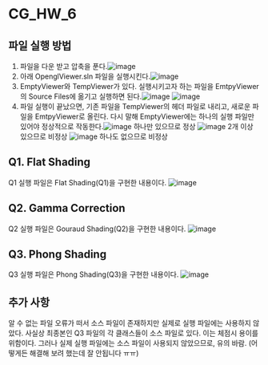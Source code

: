 # CG_HW_6

## 파일 실행 방법
1. 파일을 다운 받고 압축을 푼다.![image](https://github.com/user-attachments/assets/08a30313-8ccb-4b8b-8efa-78468e303465)
2. 아래 OpenglViewer.sln 파일을 실행시킨다.![image](https://github.com/user-attachments/assets/14177542-482a-48c5-8ffd-80966fb91222)
3. EmptyViewer와 TempViewer가 있다. 실행시키고자 하는 파일을 EmtpyViewer의 Source Files에 옮기고 실행하면 된다.![image](https://github.com/user-attachments/assets/4dace584-821c-4042-abdb-e720a04281b4)
![image](https://github.com/user-attachments/assets/60cccc3e-e3d8-44c2-abaa-6c2ee2d2cc53)
4. 파일 실행이 끝났으면, 기존 파일을 TempViewer의 헤더 파일로 내리고, 새로운 파일을 EmtpyViewer로 올린다. 다시 말해 EmptyViewer에는 하나의 실행 파일만 있어야 정상적으로 작동한다.![image](https://github.com/user-attachments/assets/6d3a658d-d8e9-4d5d-beca-b6d73019688e)
하나만 있으므로 정상
![image](https://github.com/user-attachments/assets/869ebdcf-b78b-4567-8788-61f62128953f)
2개 이상 있으므로 비정상
![image](https://github.com/user-attachments/assets/f7b8095e-8f6c-464f-b3ab-8f46e4dc736b)
하나도 없으므로 비정상

## Q1. Flat Shading
Q1 실행 파일은 Flat Shading(Q1)을 구현한 내용이다.
![image](https://github.com/user-attachments/assets/cee6ebec-1196-4dde-971d-1730c1c026c9)

## Q2. Gamma Correction
Q2 실행 파일은 Gouraud Shading(Q2)을 구현한 내용이다.
![image](https://github.com/user-attachments/assets/3f677dcc-dfa4-435b-bd47-b65dcc5d2891)

## Q3. Phong Shading
Q3 실행 파일은 Phong Shading(Q3)을 구현한 내용이다.
![image](https://github.com/user-attachments/assets/2eea10ed-4200-4473-9970-bb4e82d21fb6)



## 추가 사항
알 수 없는 파일 오류가 떠서 소스 파일이 존재하지만 실제로 실행 파일에는 사용하지 않았다.
사실상 최종본인 Q3 파일의 각 클래스들이 소스 파일로 있다. 이는 체점시 용이를 위함이다.
그러나 실제 실행 파일에는 소스 파일이 사용되지 않았으므로, 유의 바람.
(어떻게든 해결해 보려 했는데 잘 안됩니다 ㅠㅠ)
